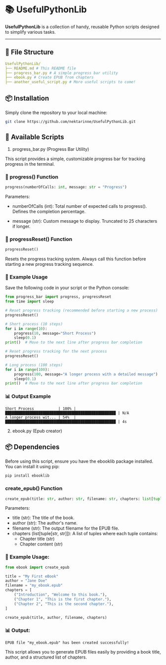 # 📚 UsefulPythonLib

**UsefulPythonLib** is a collection of handy, reusable Python scripts designed to simplify various tasks.

---

## 📁 File Structure
```yaml
UsefulPythonLib/
├── README.md # This README file
├── progress_bar.py # A simple progress bar utility
├── ebook.py # Create EPUB from chapters
├── another_useful_script.py # More useful scripts to come!
```

## 📦 Installation
Simply clone the repository to your local machine:
```bash
git clone https://github.com/nektarinne/UsefulPythonLib.git
```

## 📌 Available Scripts
1. progress_bar.py (Progress Bar Utility)

This script provides a simple, customizable progress bar for tracking progress in the terminal.

### 📖 progress() Function

```python
progress(numberOfCalls: int, message: str = "Progress")
```

Parameters:

- numberOfCalls (int): Total number of expected calls to progress(). Defines the completion percentage.

- message (str): Custom message to display. Truncated to 25 characters if longer.

### 📖 progressReset() Function
```python
progressReset()
```

Resets the progress tracking system. Always call this function before starting a new progress tracking sequence.

### 📌 Example Usage
Save the following code in your script or the Python console:
```python
from progress_bar import progress, progressReset
from time import sleep

# Reset progress tracking (recommended before starting a new process)
progressReset()

# Short process (10 steps)
for i in range(10):
    progress(10, message="Short Process")
    sleep(0.1)
print()  # Move to the next line after progress bar completion

# Reset progress tracking for the next process
progressReset()

# Long process (100 steps)
for i in range(100):
    progress(100, message="A longer process with a detailed message")
    sleep(0.1)
print()  # Move to the next line after progress bar completion

```
### 📊 Output Example
```
Short Process           | 100% | ██████████████████████████████████████████████████ | N/A
A longer process wit... | 54%  | ██████████████████████████████████████████████████ | 4s
```

2. ebook.py (Epub creator)

## 📦 Dependencies
Before using this script, ensure you have the ebooklib package installed. You can install it using pip:

```bash
pip install ebooklib
```

### create_epub() Function
```python
create_epub(title: str, author: str, filename: str, chapters: list[tuple[str, str]]) -> None
```

Parameters:
- title (str): The title of the book.
- author (str): The author's name.
- filename (str): The output filename for the EPUB file.
- chapters (list[tuple[str, str]]): A list of tuples where each tuple contains:
    - Chapter title (str)
    - Chapter content (str)

### 📌 Example Usage:
```python
from ebook import create_epub

title = "My First eBook"
author = "Jane Doe"
filename = "my_ebook.epub"
chapters = [
    ("Introduction", "Welcome to this book."),
    ("Chapter 1", "This is the first chapter."),
    ("Chapter 2", "This is the second chapter."),
]

create_epub(title, author, filename, chapters)
```

### 📊 Output:
```nginx
EPUB file "my_ebook.epub" has been created successfully!
```
This script allows you to generate EPUB files easily by providing a book title, author, and a structured list of chapters.



